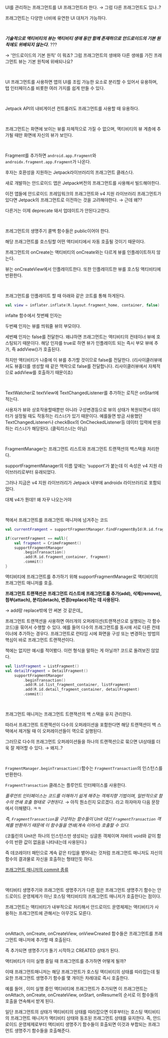 UI를 관리하는 프래그먼트를 UI 프래그먼트라 한다.  → 그럼 다른 프래그먼트도 있나..?

프래그먼트는 다양한 너비에 유연한 UI 대처가 가능하다.

<br>

***기술적으로 액티비티의 뷰는 액티비티 생애 동안 함께 존재하므로 안드로이드의 기본 원칙에도 위배되지 않는다.*** ???

→ '안드로이드의 기본 원칙' 이 뭐죠? 그럼 프래그먼트의 생애와 다른 생애를 가진 프래그먼트 뷰는 기본 원칙에 위배되나요?

<br>

UI 프래그먼트를 사용하면 앱의 UI를 조립 가능한 요소로 분리할 수 있어서 유용하며, 탭 인터페이스를 비롯한 여러 가지를 쉽게 만들 수 있다.

<br>

Jetpack API의 내비게이션 컨트롤러도 프래그먼트를 사용할 때 유용하다.

<br>

프래그먼트는 화면에 보이는 뷰를 자체적으로 가질 수 없으며, 액티비티의 뷰 계층에 추가될 때만 화면에 자신의 뷰가 보인다.

<br>

Fragment를 추가하면 `android.app.Fragment`와 `androidx.fragment.app.Fragment`가 나온다.

후자는 호환성을 지원하는 Jetpack라이브러리의 프래그먼트 클래스다.

새로 개발하는 안드로이드 앱은 Jetpack버전의 프래그먼트를 사용해서 빌드해야한다.

이전 앱들에 안드로이드 프레임워크의 프래그먼트와 v4 지원 라이브러리 프래그먼트가 있다면 Jetpack의 프래그먼트로 이전하는 것을 고려해야한다. → 근데 왜??

다른거는 이제 deprecate 돼서 업데이트가 안된다고한다.

<br>

프레그먼트의 생명주기 콜백 함수들은 public이어야 한다.

해당 프래그먼트를 호스팅할 어떤 액티비티에서 자동 호출될 것이기 때문이다.

프래그먼트의 onCreate는 액티비티의 onCreate와는 다르게 뷰를 인플레이트하지 않는다.

뷰는 onCreateView에서 인플레이트한다. 또한 인플레이트한 뷰를 호스팅 액티비티에 반환한다.

<br>

프래그먼트를 인플레이트 할 때 아래와 같은 코트를 통해 하게된다.

```kotlin
val view = inflater.inflate(R.layout.fragment_home, container, false)
```

infalte 함수에서 첫번째 인자는

두번째 인자는 뷰를 띄워줄 뷰의 부모이다.

세번째 인자는 false를 전달한다. 왜냐하면 프래그먼트는 액티비티의 컨테이너 뷰에 호스팅되기 때문이다. 해당 인자를 true로 하면 뷰가 인플레이트 되는 즉시 부모 뷰에 추가, 즉 addView()가 호출된다.

하지만 액티비티가 나중에 이 뷰를 추가할 것이므로 false를 전달한다. (리사이클러뷰에서도 뷰홀더를 생성할 때 같은 맥락으로 false를 전달합니다. 리사이클러뷰에서 자체적으로 addView를 호출하기 때문이죠)

<br>

TextWatcher로 textView에 TextChangedListener를 추가하는 로직은 onStart에 적는다.

사용자가 뷰와 상호작용할때뿐만 아니라 구성변경등으로 뷰의 상태가 복원되면서 데이터가 설정될 때도 작동하는 리스너가 있기 때문이다. 예를들면 방금 사용했던 TextChangedListener나 checkBox의 OnCheckedListener등 데이터 입력에 반응하는 리스너가 해당된다. (클릭리스너는 아님)

<br>

FragmentManager는 프래그먼트 리스트와 프래그먼트 트랜잭션의 백스택을 처리한다.

supportFragmentManager의 이름 앞에는 ‘support’가 붙는데 이 속성은 v4 지원 라이브러리로부터 유래되었다.

그러나 지금은 v4 지원 라이브러리가 Jetpack 내부에 androidx 라이브러리로 포함되었다.

대체 v4가 뭔데!! 왜 자꾸 나오는거야

<br>

책에서 프래그먼트를 프래그먼트 매니저에 넘겨주는 코드

```kotlin
val currentFramgent = supportFragmentManager.findFragmentById(R.id.fragment_container)

if(currentFragment == null){
    val fragment = CrimeFragment()
    supportFragmentManager
    	.beginTransaction()
    	.add(R.id.fragment_container, fragment)
    	.commit()
}
```

액티비티에 프래그먼트를 추가하기 위해 supportFragmentManager로 액티비티의 프래그먼트 매니저를 호출.

**프래그먼트 트랜잭션은 프래그먼트 리스트에 프래그먼트를 추가(add), 삭제(remove), 첨부(attach), 분리(detach), 변경(replace)하는 데 사용된다.**

→ add랑 replace밖에 안 써본 것 같은데,,

프래그먼트 트랜잭션을 사용하면 여러개의 오퍼레이션(트랜잭션으로 실행되는 각 함수 코드)을 묶어서 수행할 수 있다. 예를 들어 다수의 프래그먼트를 동시에 서로 다른 컨테이너에 추가하는 경우다. 프래그먼트로 런타임 시에 화면을 구성 또는 변경하는 방법의 핵심이 바로 프래그먼트 트랜잭션이다.

책에는 없지만 예시를 적어봤다. 이런 형식을 말하는 게 아닐까? 코드로 돌려보진 않았다.

```kotlin
val listFragment = ListFragment()
val detailFragment = DetailFragment()
    supportFragmentManager
    	.beginTransaction()
    	.add(R.id.list_fragment_container, listFragment)
		.add(R.id.detail_fragment_container, detailFragment)
    	.commit()
```

<br>

프래그먼트 매니저는 프래그먼트 트랜잭션의 백 스택을 유지 관리한다.

따라서 프래그먼트 트랜잭션이 다수의 오퍼레이션을 포함한다면 해당 트랜잭션이 백 스택에서 제거될 때 이 오퍼레이션들이 역으로 실행된다.

그러므로 다수의 프래그먼트 오퍼레이션들을 하나의 트랜잭션으로 묶으면 UI상태를 더욱 잘 제어할 수 있다. → 왜지..?

<br>

`FragmentManager.beginTransaction()`함수는 `FragmentTransaction`의 인스턴스를 반환한다.

`FragmentTransaction` 클래스는 플루언트 인터페이스를 사용한다.

*플루언트 인터페이스는 코드를 이해하기 쉽게 해주는 객체지향 기법이며, 일반적으로 함수의 연쇄 호출 형태로 구현된다.* → 아직 뭔소린지 모르겠다. 라고 하자마자 다음 문장에서 이해됐다. ㅋㅋ

*즉, `FragmentTransaction`을 구성하는 함수들이 Unit 대신 `FragmentTransaction` 객체를 반환하기 때문에 이 함수들을 연쇄(계속 이어서) 호출할 수 있다.*

(코틀린의 Unit은 하나의 인스턴스만 생성되는 싱글톤 객체이며 자바의 void와 같이 함수의 반환 값이 없음을 나타내는데 사용된다.)

즉 데코레이터 패턴으로 계속 같은 타입을 뱉어내는 것처럼 프래그먼트 매니저도 자신의 함수의 결과물로 자신을 호출하는 형태인듯 하다.

[프래그먼트 매니저의 commit 종류](https://medium.com/hongbeomi-dev/%EB%B2%88%EC%97%AD-%EB%8B%A4%EC%96%91%ED%95%9C-%EC%A2%85%EB%A5%98%EC%9D%98-commit-8f646697559f)

<br>

액티비티 생명주기와 프래그먼트 생명주기가 다른 점은 프래그먼트 생명주기 함수는 안드로이드 운영체제가 아닌 호스팅 액티비티의 프래그먼트 매니저가 호출한다는 점이다. 

프래그먼트는 액티비티가 내부적으로 처리해서 안드로이드 운영체제는 액티비티가 사용하는 프래그먼트에 관해서는 아무것도 모른다.

<br>

onAttach, onCreate, onCreateView, onViewCreated 함수들은 프래그먼트를 프래그먼트 매니저에 추가할 때 호출된다.

즉 추가되면 생명주기가 돌기 시작하고 CREATED 상태가 된다.

액티비티가 이미 실행 중일 때 프래그먼트를 추가하면 어떻게 될까?

이때 프래그먼트매니저는 해당 프래그먼트가 호스팅 액티비티의 상태를 따라잡는데 필요한 프래그먼트 생명주기 함수를 몇 개이든 차례대로 즉시 호출한다.

예를 들어 , 이미 실행 중인 액티비티에 프래그먼트가 추가되면 이 프래그먼트는 onAttach, onCreate, onCreateView, onStart, onResume의 순서로 이 함수들의 호출을 연속해서 받게 된다.

일단 프래그먼트의 상태가 액티비티의 상태를 따라잡으면 이후부터는 호스팅 액티비티의 프래그먼트 매니저가 액티비티 상태와 동조된 프래그먼트 상태를 유지한다. 즉, 안드로이드 운영체제로부터 액티비티 생명주기 함수들이 호출되면 이것과 부합되는 프래그먼트 생명주기 함수들을 호출해준다.
